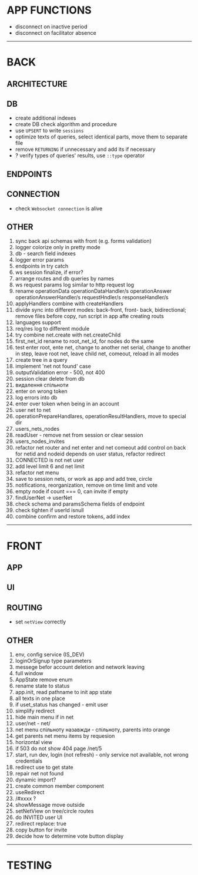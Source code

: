 # APP FUNCTIONS

- disconnect on inactive period
- disconnect on facilitator absence

---

# BACK

## ARCHITECTURE

## DB

- create additional indexes
- create DB check algorithm and procedure
- use `UPSERT` to write `sessions`
- optimize texts of queries, select identical parts, move them to separate file
- remove `RETURNING` if unnecessary and add its if necessary
- ? verify types of queries' results, use `::type` operator

## ENDPOINTS

## CONNECTION

- check `Websocket connection` is alive

## OTHER

1. sync back api schemas with front (e.g. forms validation)
2. logger colorize only in pretty mode
3. db - search field indexes
4. logger error params
5. endpoints in try catch
6. ws session finalize, if error?
7. arrange routes and db queries by names
8. ws request params log similar to http request log
9. rename operationData operationDataHandler/s operationAnswer operationAnswerHandler/s requestHndler/s responseHandler/s
10. applyHandlers combine with createHandlers
11. divide sync into different modes: back-front, front- back, bidirectional; remove files before copy, run script in app afte creating routs
12. languages support
13. req/res log to different module
14. try combine net.create with net.createChild
15. first_net_id rename to root_net_id, for nodes do the same
16. test enter root, ente net, change to another net serial, change to another in step, leave root net, leave child net, comeout, reload in all modes
17. create tree in a query
18. implement 'net not found' case
19. outputValidation error - 500, not 400
20. session clear delete from db
21. видалення спільноти
22. enter on wrong token
23. log errors into db
24. enter over token when being in an account
25. user net to net
26. operationPrepareHandlares, operationResultHandlers, move to special dir
27. users_nets_nodes
28. readUser - remove net from session or clear session
29. users_nodes_invites
30. refactor net router and net enter and net comeout add control on back for netid and nodeid depends on user status, refactor redirect
31. CONNECTED is not net user
32. add level limit 6 and net limit
33. refactor net menu
34. save to session nets, or work as app and add tree, circle
35. notifications, reorganization, remove on time limit and vote
36. empty node if count === 0, can invite if empty
37. findUserNet -> userNet
38. check schema and paramsSchema fields of endpoint
39. check tighten if userId isnull
40. combine confirm and restore tokens, add index

---

# FRONT

## APP

## UI

## ROUTING

- set `netView` correctly

## OTHER

1. env, config service (IS_DEV)
2. loginOrSignup type parameters
3. messege befor account deletion and network leaving
4. full window
5. AppState remove enum
6. rename state to status
7. app.init, read pathname to init app state
8. all texts in one place
9. if uset_status has changed - emit user
10. simplify redirect
11. hide main menu if in net
12. user/net - net/
13. net menu спільноту назавжди - спільноту, parents into orange
14. get parents net menu items by requesion
15. horizontal view
16. if 503 do not show 404 page /net/5
17. start, run dev, login (not refresh) - only service not available, not wrong credentials
18. redirect use to get state
19. repair net not found
20. dynamic import?
21. create common member component
22. useRedirect
23. /#xxxx ?
24. showMessage move outside
25. setNetView on tree/circle routes
26. do INVITED user UI
27. redirect replace: true
28. copy button for invite
29. decide how to determine vote button display

---

# TESTING
